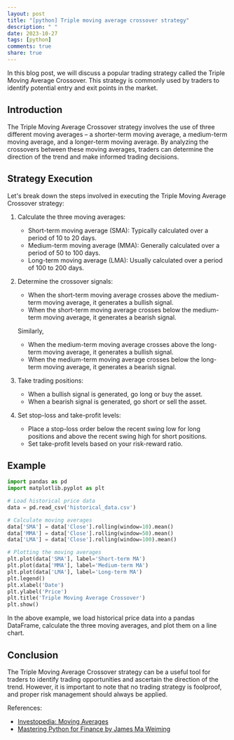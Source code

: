 ```yaml
---
layout: post
title: "[python] Triple moving average crossover strategy"
description: " "
date: 2023-10-27
tags: [python]
comments: true
share: true
---
```


In this blog post, we will discuss a popular trading strategy called the Triple Moving Average Crossover. This strategy is commonly used by traders to identify potential entry and exit points in the market.

## Introduction

The Triple Moving Average Crossover strategy involves the use of three different moving averages – a shorter-term moving average, a medium-term moving average, and a longer-term moving average. By analyzing the crossovers between these moving averages, traders can determine the direction of the trend and make informed trading decisions.

## Strategy Execution

Let's break down the steps involved in executing the Triple Moving Average Crossover strategy:

1. Calculate the three moving averages:
   - Short-term moving average (SMA): Typically calculated over a period of 10 to 20 days.
   - Medium-term moving average (MMA): Generally calculated over a period of 50 to 100 days.
   - Long-term moving average (LMA): Usually calculated over a period of 100 to 200 days.

2. Determine the crossover signals:
   - When the short-term moving average crosses above the medium-term moving average, it generates a bullish signal.
   - When the short-term moving average crosses below the medium-term moving average, it generates a bearish signal.

   Similarly,
   - When the medium-term moving average crosses above the long-term moving average, it generates a bullish signal.
   - When the medium-term moving average crosses below the long-term moving average, it generates a bearish signal.

3. Take trading positions:
   - When a bullish signal is generated, go long or buy the asset.
   - When a bearish signal is generated, go short or sell the asset.

4. Set stop-loss and take-profit levels:
   - Place a stop-loss order below the recent swing low for long positions and above the recent swing high for short positions.
   - Set take-profit levels based on your risk-reward ratio.

## Example

```python
import pandas as pd
import matplotlib.pyplot as plt

# Load historical price data
data = pd.read_csv('historical_data.csv')

# Calculate moving averages
data['SMA'] = data['Close'].rolling(window=10).mean()
data['MMA'] = data['Close'].rolling(window=50).mean()
data['LMA'] = data['Close'].rolling(window=100).mean()

# Plotting the moving averages
plt.plot(data['SMA'], label='Short-term MA')
plt.plot(data['MMA'], label='Medium-term MA')
plt.plot(data['LMA'], label='Long-term MA')
plt.legend()
plt.xlabel('Date')
plt.ylabel('Price')
plt.title('Triple Moving Average Crossover')
plt.show()
```

In the above example, we load historical price data into a pandas DataFrame, calculate the three moving averages, and plot them on a line chart.

## Conclusion

The Triple Moving Average Crossover strategy can be a useful tool for traders to identify trading opportunities and ascertain the direction of the trend. However, it is important to note that no trading strategy is foolproof, and proper risk management should always be applied.

References:
- [Investopedia: Moving Averages](https://www.investopedia.com/terms/m/movingaverage.asp)
- [Mastering Python for Finance by James Ma Weiming](https://www.packtpub.com/product/mastering-python-for-finance-second-edition/9781801077172)